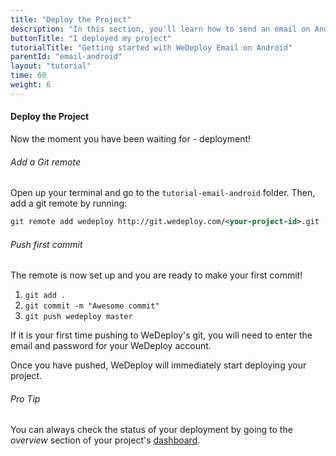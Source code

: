 ```yaml
---
title: "Deploy the Project"
description: "In this section, you'll learn how to send an email on Android using the WeDeploy API Client."
buttonTitle: "I deployed my project"
tutorialTitle: "Getting started with WeDeploy Email on Android"
parentId: "email-android"
layout: "tutorial"
time: 60
weight: 6
---
```


#### Deploy the Project

Now the moment you have been waiting for - deployment!

###### Add a Git remote

Open up your terminal and go to the `tutorial-email-android` folder. Then, add a git remote by running:

```xml
git remote add wedeploy http://git.wedeploy.com/<your-project-id>.git
```

###### Push first commit

The remote is now set up and you are ready to make your first commit! 

1. `git add .`
2. `git commit -m "Awesome commit"`
3. `git push wedeploy master`

If it is your first time pushing to WeDeploy's git, you will need to enter the email and password for your WeDeploy account.

Once you have pushed, WeDeploy will immediately start deploying your project.

<aside>

###### <span class="icon-16-star"></span> Pro Tip

You can always check the status of your deployment by going to the _overview_ section of your project's <a href="http://dashboard.wedeploy.com" target="_blank">dashboard</a>.

</aside>
